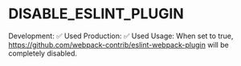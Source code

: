 # DISABLE_ESLINT_PLUGIN

Development: ✅ Used
Production: ✅ Used
Usage: When set to true, https://github.com/webpack-contrib/eslint-webpack-plugin will be completely disabled.
